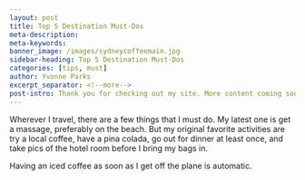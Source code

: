 ```yaml
---
layout: post
title: Top 5 Destination Must-Dos
meta-description:
meta-keywords:
banner_image: /images/sydneycoffeemain.jpg
sidebar-heading: Top 5 Destination Must-Dos
categories: [tips, must]
author: Yvonne Parks
excerpt_separator: <!--more-->
post-intro: Thank you for checking out my site. More content coming soon!
---
```


Wherever I travel, there are a few things that I must do. My latest one is get a massage, preferably on the beach. But my original favorite activities are try a local coffee, have a pina colada, go out for dinner at least once, and take pics of the hotel room before I bring my bags in.

Having an iced coffee as soon as I get off the plane is automatic.
